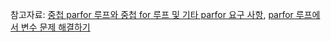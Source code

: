 참고자료: [중첩 parfor 루프와 중첩 for 루프 및 기타 parfor 요구 사항](https://kr.mathworks.com/help/parallel-computing/nested-parfor-loops-and-for-loops.html), [parfor 루프에서 변수 문제 해결하기](https://kr.mathworks.com/help/parallel-computing/troubleshoot-variables-in-parfor-loops.html#bvjfik_)
